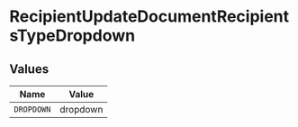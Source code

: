 # RecipientUpdateDocumentRecipientsTypeDropdown


## Values

| Name       | Value      |
| ---------- | ---------- |
| `DROPDOWN` | dropdown   |